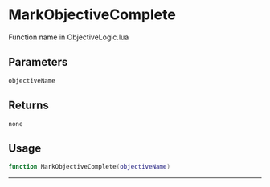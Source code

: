# MarkObjectiveComplete
Function name in ObjectiveLogic.lua
## Parameters
`objectiveName`
## Returns
`none`
## Usage
```lua
function MarkObjectiveComplete(objectiveName)
```
---
